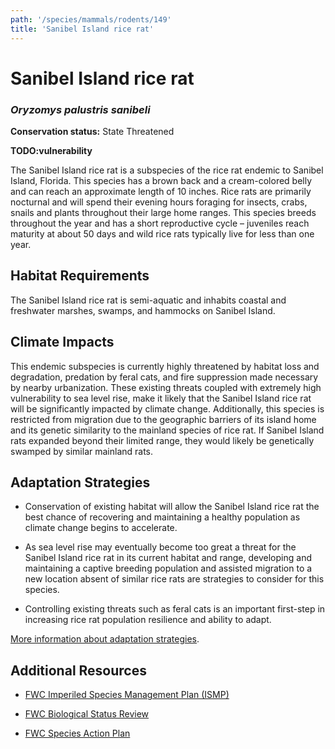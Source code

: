 ```yaml
---
path: '/species/mammals/rodents/149'
title: 'Sanibel Island rice rat'
---
```


# Sanibel Island rice rat
### *Oryzomys palustris sanibeli*



**Conservation status:** State Threatened

**TODO:vulnerability**

The Sanibel Island rice rat is a subspecies of the rice rat endemic to Sanibel Island, Florida.  This species has a brown back and a cream-colored belly and can reach an approximate length of 10 inches.  Rice rats are primarily nocturnal and will spend their evening hours foraging for insects, crabs, snails and plants throughout their large home ranges.  This species breeds throughout the year and has a short reproductive cycle – juveniles reach maturity at about 50 days and wild rice rats typically live for less than one year.

    
## Habitat Requirements

The Sanibel Island rice rat is semi-aquatic and inhabits coastal and freshwater marshes, swamps, and hammocks on Sanibel Island.

## Climate Impacts

This endemic subspecies is currently highly threatened by habitat loss and degradation, predation by feral cats, and fire suppression made necessary by nearby urbanization.  These existing threats coupled with extremely high vulnerability to sea level rise, make it likely that the Sanibel Island rice rat will be significantly impacted by climate change.  Additionally, this species is restricted from migration due to the geographic barriers of its island home and its genetic similarity to the mainland species of rice rat.  If Sanibel Island rats expanded beyond their limited range, they would likely be genetically swamped by similar mainland rats.

## Adaptation Strategies

- Conservation of existing habitat will allow the Sanibel Island rice rat the best chance of recovering and maintaining a healthy population as climate change begins to accelerate.

- As sea level rise may eventually become too great a threat for the Sanibel Island rice rat in its current habitat and range, developing and maintaining a captive breeding population and assisted migration to a new location absent of similar rice rats are strategies to consider for this species.

- Controlling existing threats such as feral cats is an important first-step in increasing rice rat population resilience and ability to adapt.


[More information about adaptation strategies](/strategies).


## Additional Resources

- [FWC Imperiled Species Management Plan (ISMP)](http://myfwc.com/media/4133167/Floridas-Imperiled-Species-Management-Plan-2016-2026.pdf)

- [FWC Biological Status Review](http://myfwc.com/media/2273382/Sanibel-Island-Rice-Rat-BSR.pdf)

- [FWC Species Action Plan](http://myfwc.com/media/2718861/Sanibel-Island-Rice-Rat-Species-Action-Plan-Final-Draft.pdf)
